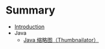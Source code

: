 # Summary

* [Introduction](README.md)
* Java
  * [Java 缩略图（Thumbnailator）](java-suo-lve-tu-ff08-thumbnailator.md)

